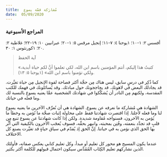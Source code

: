 ```yaml
---
title:  مُشارَكة قصَّة يسوع
date:  05/09/2020
---
```


### المراجع الأسبوعية
أفسس ٢: ١-١٠؛ ١يوحنا ٤: ٧-١١؛ إنجيل مرقس ٥: ١-٢٠؛ عبرانيين ١٠: ١٩-٢٢؛ غلاطية ٢: ٢٠؛ ١كورنثوس ١: ٣٠.

> <p>آية الحفظ</p>
> «كتبتُ هذا إليكم، أنتم المؤمنين باسم ابن الله، لكي تعلموا أنَّ لكم حياة أبدية، ولكي تؤمنوا باسم ابن الله» (١يوحنا ٥: ١٣).

كما ذُكِر في درسٍ سابق، ليس هناك مِن حجَّة أكثر فصاحة لقوة الإنجيل مِن حياة تغيَّرت. قد يجادلك البعض في لاهوتك. قد يحاججونك حول مبادئك. وقد يُسائلونك في فهمك للكتب المقدسة، ولكنهم مِن النادر أن يُشكِّكوا في شهادتك الشخصية عمَّا يعنيه يسوع بالنسبة لك وما فعله في حياتك.

الشهادة هي مُشاركة ما نعرفه عن يسوع. الشهادة هي أن نُعرِّف الآخرين ما يعنيه يسوع لنا وما فعله لأجلنا. إذا اقتصرت شهادتنا فقط على محاولة إثبات صحَّة ما نُؤمن به وخطأ ما يُؤمن به الآخرون، فسنواجه مُقاومة شديدة. ولكن إذا كانت شهادتنا عن يسوع تنبع مِن قلبٍ قد تجدَّد بنعمته، وفُتِن بمحبته، وانبهر بحقِّه، فسوف يُعجَب الآخرون بالكيفية التي أثَّر بها الحق الذي نؤمن به في حياتنا. إنَّ الحق إذ يُقدّم في سياق حياةٍ قد تغيَّرت يصنع كل الاختلاف.

عندما يكون المسيح هو محور كل تعليم أو مبدأ، وكل تعليم كتابي يعكس صفاته، فأولئك الذين نشاركهم تعليم الكِتَاب المُقَدَّس سيكون احتمال قبولهم للكلمة أكثر بكثير.